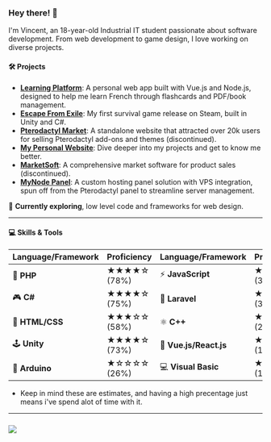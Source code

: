 ### Hey there! 👋

I'm Vincent, an 18-year-old Industrial IT student passionate about software development. From web development to game design, I love working on diverse projects.

#### 🛠️ Projects
- **[Learning Platform]([#](https://learningplatform.vincentvanhoof.be/))**: A personal web app built with Vue.js and Node.js, designed to help me learn French through flashcards and PDF/book management.
- **[Escape From Exile](https://store.steampowered.com/app/2482140/Escape_From_Exile/)**: My first survival game release on Steam, built in Unity and C#.
- **[Pterodactyl Market](#)**: A standalone website that attracted over 20k users for selling Pterodactyl add-ons and themes (discontinued).
- **[My Personal Website](https://vincentvanhoof.be/)**: Dive deeper into my projects and get to know me better.
- **[MarketSoft]([#](http://marketsoft.vincentvanhoof.be/))**: A comprehensive market software for product sales (discontinued).
- **[MyNode Panel](#)**: A custom hosting panel solution with VPS integration, spun off from the Pterodactyl panel to streamline server management.

🔭 **Currently exploring**, low level code and frameworks for web design.

---

#### 💻 Skills & Tools

| **Language/Framework** | **Proficiency** | **Language/Framework** | **Proficiency** |
|------------------------|-----------------|------------------------|-----------------|
| 🐘 **PHP**              | ★★★★☆ (78%)     | ⚡ **JavaScript**        | ★★☆☆☆ (35%)     |
| 🎮 **C#**               | ★★★★☆ (75%)     | 🎯 **Laravel**          | ★★☆☆☆ (32%)     |
| 🎨 **HTML/CSS**         | ★★★☆☆ (58%)     | ⚛️ **C++**              | ★★☆☆☆ (24%)     |
| 🕹️ **Unity**            | ★★★★☆ (73%)     | 🌿 **Vue.js/React.js**           | ★★☆☆☆ (19%)     |
| 🔌 **Arduino**          | ★☆☆☆☆ (26%)     | 💻 **Visual Basic**      | ★☆☆☆☆ (11%)     |

* Keep in mind these are estimates, and having a high precentage just means i've spend alot of time with it.

---

<h3>
  <a href="https://github.com/DitIsVincentPM">
      <img src="https://github-profile-trophy.vercel.app/?username=DitIsVincentPM&theme=onedark&row=1&no-frame=true">
  </a>
</h3>
